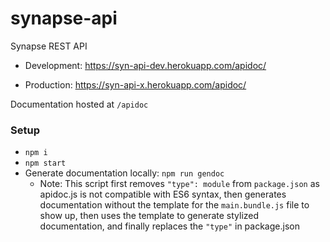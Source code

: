 # synapse-api

Synapse REST API

* Development: https://syn-api-dev.herokuapp.com/apidoc/

* Production: https://syn-api-x.herokuapp.com/apidoc/

Documentation hosted at `/apidoc`

### Setup
* `npm i`
* `npm start`
* Generate documentation locally: `npm run gendoc`
  * Note: This script first removes `"type": module` from `package.json` as apidoc.js is not compatible with ES6 syntax, then generates documentation without the template for the `main.bundle.js` file to show up, then uses the template to generate stylized documentation, and finally replaces the `"type"` in package.json